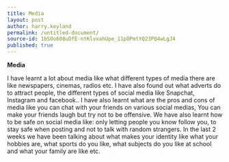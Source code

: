 ```yaml
---
title: Media
layout: post
author: harry.keyland
permalink: /untitled-document/
source-id: 1bSOo608uDfE-ntKlvxahUpe_11pOPmtYQ23PQ4wLgJ4
published: true
---
```

**Media**I have learnt a lot about media like what different types of media there are like newspapers, cinemas, radios etc. I have also found out what adverts do to attract people, the different types of social media like Snapchat, Instagram and facebook.. I have also learnt what are the pros and cons of media like you can chat with your friends on various social medias, You can make your friends laugh but try not to be offensive. We have also learnt how to be safe on social media like: only letting people you know follow you, to stay safe when posting and not to talk with random strangers. In the last 2 weeks we have been talking about what makes your identity like what your hobbies are, what sports do you like, what subjects do you like at school and what your family are like etc.

